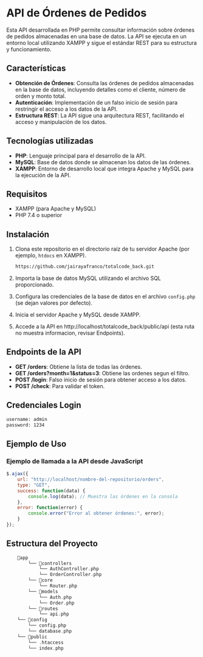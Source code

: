 # API de Órdenes de Pedidos

Esta API desarrollada en PHP  permite consultar información sobre órdenes de pedidos almacenadas en una base de datos. La API se ejecuta en un entorno local utilizando XAMPP y sigue el estándar REST para su estructura y funcionamiento.

## Características

- **Obtención de Órdenes**: Consulta las órdenes de pedidos almacenadas en la base de datos, incluyendo detalles como el cliente, número de orden y monto total.
- **Autenticación**: Implementación de un falso inicio de sesión para restringir el acceso a los datos de la API.
- **Estructura REST**: La API sigue una arquitectura REST, facilitando el acceso y manipulación de los datos.

## Tecnologías utilizadas

- **PHP**: Lenguaje principal para el desarrollo de la API.
- **MySQL**: Base de datos donde se almacenan los datos de las órdenes.
- **XAMPP**: Entorno de desarrollo local que integra Apache y MySQL para la ejecución de la API.

## Requisitos

- XAMPP (para Apache y MySQL)
- PHP 7.4 o superior

## Instalación

1. Clona este repositorio en el directorio raíz de tu servidor Apache (por ejemplo, `htdocs` en XAMPP).
   
   ```bash
   https://github.com/jairayafranco/totalcode_back.git
   ```

2. Importa la base de datos MySQL utilizando el archivo SQL proporcionado.

3. Configura las credenciales de la base de datos en el archivo `config.php` (se dejan valores por defecto).

4. Inicia el servidor Apache y MySQL desde XAMPP.

5. Accede a la API en http://localhost/totalcode_back/public/api (esta ruta no muestra informacion, revisar Endpoints).

## Endpoints de la API

- **GET /orders**: Obtiene la lista de todas las órdenes.
- **GET /orders?month=1&status=3**: Obtiene las ordenes segun el filtro.
- **POST /login**: Falso inicio de sesión para obtener acceso a los datos.
- **POST /check**: Para validar el token.

## Credenciales Login

```bash
username: admin
password: 1234
```

## Ejemplo de Uso

### Ejemplo de llamada a la API desde JavaScript

```javascript
$.ajax({
    url: "http://localhost/nombre-del-repositorio/orders",
    type: "GET",
    success: function(data) {
        console.log(data); // Muestra las órdenes en la consola
    },
    error: function(error) {
        console.error("Error al obtener órdenes:", error);
    }
});
```

## Estructura del Proyecto

```cpp
    📁app
        └── 📁controllers
            └── AuthController.php
            └── OrderController.php
        └── 📁core
            └── Router.php
        └── 📁models
            └── Auth.php
            └── Order.php
        └── 📁routes
            └── api.php
    └── 📁config
        └── config.php
        └── database.php
    └── 📁public
        └── .htaccess
        └── index.php
```
